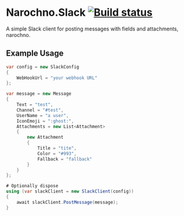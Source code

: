 # Narochno.Slack [![Build status](https://ci.appveyor.com/api/projects/status/x138qtoy1xj0xypd?svg=true)](https://ci.appveyor.com/project/alanedwardes/narochno-slack)
A simple Slack client for posting messages with fields and attachments, narochno.

## Example Usage
```csharp
var config = new SlackConfig
{
    WebHookUrl = "your webhook URL"
};

var message = new Message
{
    Text = "test",
    Channel = "#test",
    UserName = "a user",
    IconEmoji = ":ghost:",
    Attachments = new List<Attachment>
    {
        new Attachment
        {
            Title = "tite",
            Color = "#993",
            Fallback = "fallback"
        }
    }
};

# Optionally dispose
using (var slackClient = new SlackClient(config))
{
    await slackClient.PostMessage(message);
}
```